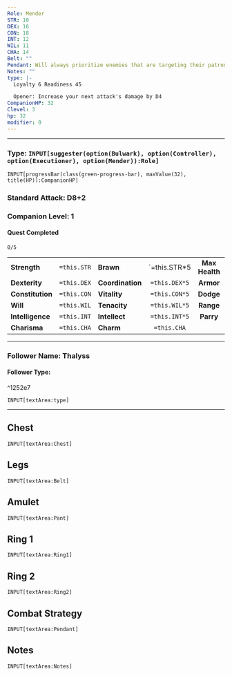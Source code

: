 ```yaml
---
Role: Mender
STR: 10
DEX: 16
CON: 18
INT: 12
WIL: 11
CHA: 14
Belt: ""
Pendant: Will always prioritize enemies that are targeting their patron. In case of doubt, determine randomly.
Notes: ""
type: |-
  Loyalty 6 Readiness 45

  Opener: Increase your next attack's damage by D4
CompanionHP: 32
Clevel: 3
hp: 32
modifier: 0
---
```

---
### Type: `INPUT[suggester(option(Bulwark), option(Controller), option(Executioner), option(Mender)):Role]`

```meta-bind
INPUT[progressBar(class(green-progress-bar), maxValue(32), title(HP)):CompanionHP]
```
### Standard Attack: D8+2
### Companion Level: 1
#### Quest Completed
`0/5`

|    |   |         |   |  |     |
| ---------------- |:---:| ---------------- |:---:|:--------------:|:-----:|
| **Strength**     | `=this.STR`  | **Brawn**        | `=this.STR*5  | **Max Health** |  32   |
| **Dexterity**    | `=this.DEX`  | **Coordination** | `=this.DEX*5`  |   **Armor**    |  D8   |
| **Constitution** | `=this.CON`  | **Vitality**     | `=this.CON*5`  |   **Dodge**    |  70   |
| **Will**         | `=this.WIL`  | **Tenacity**     | `=this.WIL*5`   |   **Range**    | Melee |
| **Intelligence** | `=this.INT`  | **Intellect**    | `=this.INT*5`  |   **Parry**    |  +10  |
| **Charisma**     | `=this.CHA`  | **Charm**        | `=this.CHA`  |                |       |

---
### Follower Name: Thalyss
#### Follower Type:

^1252e7

`INPUT[textArea:type]`

---
## Chest
`INPUT[textArea:Chest]`
## Legs
`INPUT[textArea:Belt]`
## Amulet 
`INPUT[textArea:Pant]`
## Ring 1
`INPUT[textArea:Ring1]`
## Ring 2
`INPUT[textArea:Ring2]`
## Combat Strategy
`INPUT[textArea:Pendant]`
## Notes
`INPUT[textArea:Notes]`
